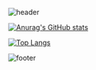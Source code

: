 ![header](https://capsule-render.vercel.app/api?type=waving&color=gradient&text=%20HELLO!!%20%20&height=200&fontSize=90)

[![Anurag's GitHub stats](https://github-readme-stats.vercel.app/api?username=sk421120&layout=compact)](https://github.com/anuraghazra/github-readme-stats)

[![Top Langs](https://github-readme-stats.vercel.app/api/top-langs/?username=sk421120&layout=compact)](https://github.com/anuraghazra/github-readme-stats)

![footer](https://capsule-render.vercel.app/api?section=footer&type=waving&color=#5433FF,#20BDFF,#A5FECB&text=%20)
